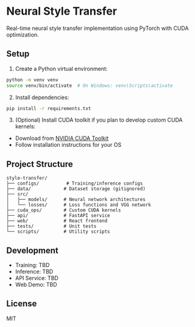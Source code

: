 # Neural Style Transfer

Real-time neural style transfer implementation using PyTorch with CUDA optimization.

## Setup

1. Create a Python virtual environment:

```bash
python -m venv venv
source venv/bin/activate  # On Windows: venv\Scripts\activate
```

2. Install dependencies:

```bash
pip install -r requirements.txt
```

3. (Optional) Install CUDA toolkit if you plan to develop custom CUDA kernels:

- Download from [NVIDIA CUDA Toolkit](https://developer.nvidia.com/cuda-downloads)
- Follow installation instructions for your OS

## Project Structure

```
style-transfer/
├── configs/          # Training/inference configs
├── data/            # Dataset storage (gitignored)
├── src/
│   ├── models/      # Neural network architectures
│   └── losses/      # Loss functions and VGG network
├── cuda_ops/        # Custom CUDA kernels
├── api/             # FastAPI service
├── web/             # React frontend
├── tests/           # Unit tests
└── scripts/         # Utility scripts
```

## Development

- Training: TBD
- Inference: TBD
- API Service: TBD
- Web Demo: TBD

## License

MIT
